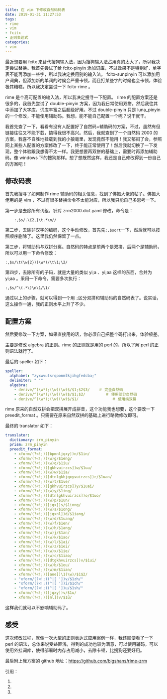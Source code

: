 ```yaml
---
title: 在 vim 下修改自然码码表
date: 2019-01-31 11:27:53
tags:
- rime
- vim
- fcitx
- 正则表达式
categories:
- vim
---
```


最近想要用 fcitx 来替代搜狗输入法，因为搜狗输入法占用真的太大了，所以我决定尝试替换。我首先尝试了给 fcitx-pinyin 添加词库，不过效果不是特别好，单字表不能再添加一些字，所以我决定换用别的输入法。 fcitx-sunpinyin 可以添加用户词典，但添加新的单词的时候会严重卡顿，而且打某些字的时候也会卡顿，体验极其糟糕，所以我决定尝试一下 fcitx-rime 。

<!--more-->

rime 是个高可配置的输入法，所以我决定搜寻一下配置。 rime 的配置方案还是很多的，我首先尝试了 double-pinyin 方案，因为我日常使用双拼。然后我往其中添加了大字库，词库丰富之后超级好用。不过 double-pinyin 只是 luna_pinyin 的一个修改，不能使用辅助码。我想，能不能自己配置一个呢？说干就干。

我首先查了一下，看看有没有人配置好了自然码+辅助码的方案，不过，虽然有但链接往往又不能下载，搞得我很不高兴。然后，我就查到了一个自然码 2000 的方案，我喜不自胜地挂载到我的小狼毫里，发现竟然不能用！我又郁闷了会，参照网上某些人配置的方案修改了一下，终于能正常使用了！然后我就切换了一下发现，整个体验跟我想得不太一样。我更想要再双拼的基础上，需要时再添加辅助码，像 windows 下的搜狗那样。想了想既然这样，我还是自己修改得到一份自己的方案吧！

## 修改码表



首先我搜寻了如何制作 rime 辅助码的相关信息，找到了佛振大佬的帖子。佛振大佬用的是 vim ，不过有很多替换命令不太能对应，所以我只能自己多思考一下。

第一步是去除所有词组，针对 zrm2000.dict.yaml 修改，命令是：

```vimscript
	:,$s/.\{2,}\t.*\n//
```

第二步，去除非汉字的编码，这个手动修改，首先先`:,$sort`一下，然后就可以按照顺序删除了。这里我仍然保留了一点。

第三步，将辅助码与双拼分离。自然码的特点是前两个是双拼，后两个是辅助码，所以可以用一下命令修改：

```vimscript
:,$s/\t(\w{2})(\w*)/\t\1;\2/
```

第四步，去除所有的子码，就是大量的类似 yi;a 、yi;aa 这样的东西，合并为 yi;aa 。采用一下命令，需要多次执行：

```vimscript
:,$s/^\(.*\)\n\1/\1/
```

通过以上的步骤，就可以得到一个用 `;`区分双拼和辅助码的自然码表了。说实话，这么操作一通，我的正则水平上升了不少。

## 配置方案

然后要修改一下方案，如果直接用的话，你必须自己把整个码打出来，体验极差。

主要是修改 algebra 的正则。rime 的正则就是用的 perl 的，所以了解 perl 的正则语法就行了。

最后的 speller 如下：

```yaml
speller:
  alphabet: "zyxwvutsrqponmlkjihgfedcba;"
  delimiter: " '"
  algebra:
    - derive/^(\w*);(\w)(\w)$/$1;$2$3/    ＃ 完全自然码
    - derive/^(\w*);(\w)(\w)$/$1;$2/         ＃ 使用部分自然码
    - derive/^(\w*);(\w)(\w)$/$1/               ＃ 使用纯双拼
```

rime 原来的自然双拼会把双拼展开成拼音，这个功能我也想要，这个要改一下 preedit_format 。只需要在原来自然双拼的基础上进行略微修改即可。

最终的 translator 如下：

```yaml
translator:
  dictionary: zrm_pinyin
  prism: zrm_pinyin
  preedit_format:
    - xform/(?<!;)([bpmnljqxy])n/$1in/
    - xform/(?<!;)(\w)g/$1eng/
    - xform/(?<!;)(\w)q/$1iu/
    - xform/(?<!;)([gkhvuirzcs])w/$1ua/
    - xform/(?<!;)(\w)w/$1ia/
    - xform/(?<!;)([dtnlgkhjqxyvuirzcs])r/$1uan/
    - xform/(?<!;)(\w)t/$1ve/
    - xform/(?<!;)([gkhvuirzcs])y/$1uai/
    - xform/(?<!;)(\w)y/$1ing/
    - xform/(?<!;)([dtnlgkhvuirzcs])o/$1uo/
    - xform/(?<!;)(\w)p/$1un/
    - xform/(?<!;)([jqx])s/$1iong/
    - xform/(?<!;)(\w)s/$1ong/
    - xform/(?<!;)([jqxnl])d/$1iang/
    - xform/(?<!;)(\w)d/$1uang/
    - xform/(?<!;)(\w)f/$1en/
    - xform/(?<!;)(\w)h/$1ang/
    - xform/(?<!;)(\w)j/$1an/
    - xform/(?<!;)(\w)k/$1ao/
    - xform/(?<!;)(\w)l/$1ai/
    - xform/(?<!;)(\w)z/$1ei/
    - xform/(?<!;)(\w)x/$1ie/
    - xform/(?<!;)(\w)c/$1iao/
    - xform/(?<!;)([dtgkhvuirzcs])v/$1ui/
    - xform/(?<!;)(\w)b/$1ou/
    - xform/(?<!;)(\w)m/$1ian/
    - xform/(?<!;)([aoe])\1(\w)/$1$2/
    - "xform/(?<!;)(^|[ '])v/$1zh/"
    - "xform/(?<!;)(^|[ '])i/$1ch/"
    - "xform/(?<!;)(^|[ '])u/$1sh/"
    - xform/(?<!;)([jqxy])v/$1u/
    - xform/(?<!;)([nl])v/$1ü/
```

这样我们就可以不影响辅助码了。

## 感受

这次修改过程，就像一次大型的正则表达式应用案例一样，我还顺便看了一下 perl 的语法，总体来说受益匪浅，得到的成功也较为满意，可以使用辅码，可以使用外挂词库，使得部署时内存占用减小，去除卡顿，比搜狗还要好用。

最后附上我方案的 github 地址：https://github.com/bigshans/rime-zrm

引用：
1. [佛振大佬的帖子]: http://tieba.baidu.com/p/2094178562

2. [rime 输入方案入门指导]: https://github.com/rime/home/wiki/RimeWithSchemata

3. [自然码 2000]: https://github.com/henices/rime

